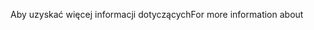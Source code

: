 <span data-ttu-id="795a8-101">Aby uzyskać więcej informacji dotyczących</span><span class="sxs-lookup"><span data-stu-id="795a8-101">For more information about</span></span>